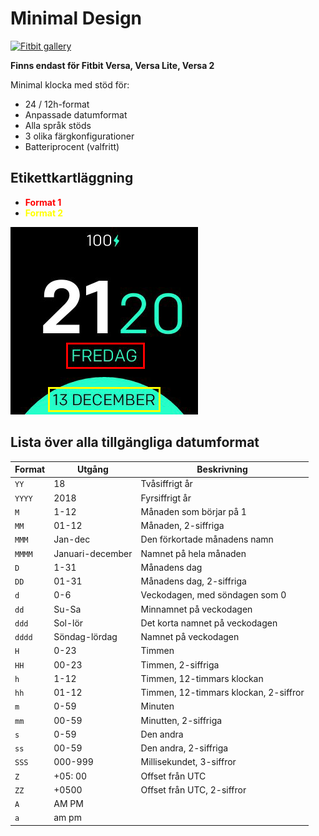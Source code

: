 # Minimal Design
[![Fitbit gallery](https://img.shields.io/badge/Fitbit%20gallery-%2300B0B9?style=flat-square&logo=fitbit&logoColor=white)](https://gallery.fitbit.com/details/0f2f12b5-482e-4882-a733-d6687a0f1413)

**Finns endast för Fitbit Versa, Versa Lite, Versa 2**

Minimal klocka med stöd för:
- 24 / 12h-format
- Anpassade datumformat
- Alla språk stöds
- 3 olika färgkonfigurationer
- Batteriprocent (valfritt)

## Etikettkartläggning

- <span style = "color: red"> **Format 1** </span>
- <span style = "color: yellow"> **Format 2** </span>

![Etikettkartläggning](labels.png)

## Lista över alla tillgängliga datumformat
| Format | Utgång | Beskrivning |
| ------ | ---------------- | ------------------------------------- |
| `YY` | 18 | Tvåsiffrigt år |
| `YYYY` | 2018 | Fyrsiffrigt år |
| `M` | 1-12 | Månaden som börjar på 1 |
| `MM` | 01-12 | Månaden, 2-siffriga |
| `MMM` | Jan-dec | Den förkortade månadens namn |
| `MMMM` | Januari-december | Namnet på hela månaden |
| `D` | 1-31 | Månadens dag |
| `DD` | 01-31 | Månadens dag, 2-siffriga |
| `d` | 0-6 | Veckodagen, med söndagen som 0 |
| `dd` | Su-Sa | Minnamnet på veckodagen |
| `ddd` | Sol-lör | Det korta namnet på veckodagen |
| `dddd` | Söndag-lördag | Namnet på veckodagen |
| `H` | 0-23 | Timmen |
| `HH` | 00-23 | Timmen, 2-siffriga |
| `h` | 1-12 | Timmen, 12-timmars klockan |
| `hh` | 01-12 | Timmen, 12-timmars klockan, 2-siffror |
| `m` | 0-59 | Minuten |
| `mm` | 00-59 | Minutten, 2-siffriga |
| `s` | 0-59 | Den andra |
| `ss` | 00-59 | Den andra, 2-siffriga |
| `SSS` | 000-999 | Millisekundet, 3-siffror |
| `Z` | +05: 00 | Offset från UTC |
| `ZZ` | +0500 | Offset från UTC, 2-siffror |
| `A` | AM PM | |
| `a` | am pm | |